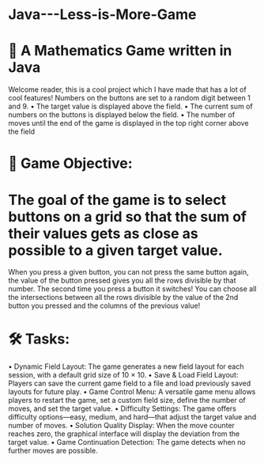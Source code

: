 # Java---Less-is-More-Game
# 🚀 A Mathematics Game written in Java 

Welcome reader, this is a cool project which I have made that has a lot of cool features! 
Numbers on the buttons are set to a random digit between 1 and 9.
• The target value is displayed above the field.
• The current sum of numbers on the buttons is displayed below the field.
• The number of moves until the end of the game is displayed in the top right corner
above the field

# 🎯 Game Objective:
# The goal of the game is to select buttons on a grid so that the sum of their values gets as close as possible to a given target value.
When you press a given button, you can not press the same button again, the value of the button pressed gives you all the rows divisible by that number.
The second time you press a button it switches! You can choose all the intersections between all the rows divisible by the value of the 2nd button you pressed and the columns of the previous value! 

# 🛠️ Tasks:
• Dynamic Field Layout: The game generates a new field layout for each session, with a default grid size of 10 × 10.
• Save & Load Field Layout: Players can save the current game field to a file and load previously saved layouts for future play.
• Game Control Menu: A versatile game menu allows players to restart the game, set a custom field size, define the number of moves, and set the target value.
• Difficulty Settings: The game offers difficulty options—easy, medium, and hard—that adjust the target value and number of moves.
• Solution Quality Display: When the move counter reaches zero, the graphical interface will display the deviation from the target value.
• Game Continuation Detection: The game detects when no further moves are possible.
